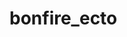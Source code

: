 # bonfire_ecto

<!-- **TODO: Add description** -->

<!-- ## Installation -->

<!-- If [available in Hex](https://hex.pm/docs/publish), the package can be installed -->
<!-- by adding `bonfire_ecto` to your list of dependencies in `mix.exs`: -->

<!-- ```elixir -->
<!-- def deps do -->
<!--   [ -->
<!--     {:bonfire_ecto, "~> 0.1.0"} -->
<!--   ] -->
<!-- end -->
<!-- ``` -->

<!-- Documentation can be generated with [ExDoc](https://github.com/elixir-lang/ex_doc) -->
<!-- and published on [HexDocs](https://hexdocs.pm). Once published, the docs can -->
<!-- be found at [https://hexdocs.pm/bonfire_ecto](https://hexdocs.pm/bonfire_ecto). -->

